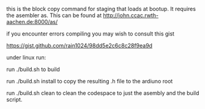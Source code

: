 this is the block copy command for staging that loads at bootup.  It requires the asembler as.  This can be found at http://john.ccac.rwth-aachen.de:8000/as/

  if you encounter errors compiling you may wish to consult this gist

  https://gist.github.com/rain1024/98dd5e2c6c8c28f9ea9d

under linux run:

run ./build.sh to build 

run ./build.sh install to copy the resulting .h file to the ardiuno root

run ./build.sh clean to clean the codespace to just the asembly and the build script.

